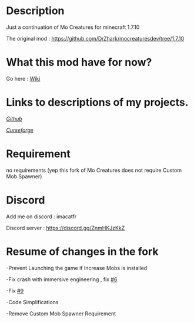# Description

Just a continuation of Mo Creatures for minecraft 1.7.10

The original mod : https://github.com/DrZhark/mocreaturesdev/tree/1.7.10

# What this mod have for now?

Go here : [Wiki](https://github.com/quentin452/Mo-Creatures-Continuation/wiki)

# Links to descriptions of my projects.

[*Github*](https://github.com/quentin452/Mo-Creatures-Continuation) 

[*Curseforge*](https://legacy.curseforge.com/minecraft/mc-mods/mo-creatures-continuation) 

# Requirement

no requirements (yep this fork of Mo Creatures does not require Custom Mob Spawner)

# Discord

Add me on discord : imacatfr

Discord server : https://discord.gg/ZnmHKJzKkZ

# Resume of changes in the fork

-Prevent Launching the game if Increase Mobs is installed 

-Fix crash with immersive engineering , fix [#6](https://github.com/quentin452/Mo-Creatures-Continuation/issues/6)

-Fix [#9](https://github.com/quentin452/Mo-Creatures-Continuation/issues/9)

-Code Simplifications

-Remove Custom Mob Spawner Requirement
